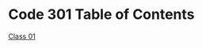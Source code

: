 # Code 301 Table of Contents

[Class 01](https://klesnykh.github.io/reading-notes/code-301/class01)
